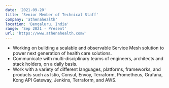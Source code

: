 ```yaml
---
date: '2021-09-20'
title: 'Senior Member of Technical Staff'
company: 'athenahealth'
location: 'Bengaluru, India'
range: 'Sep 2021 - Present'
url: 'https://www.athenahealth.com/'
---
```


- Working on building a scalable and observable Service Mesh solution to power next generation of health care solutions.
- Communicate with multi-disciplinary teams of engineers, architects and stack holders, on a daily basis.
- Work with a variety of different languages, platforms, frameworks, and products such as Istio, Consul, Envoy, Terraform, Prometheus, Grafana, Kong API Gateway, Jenkins, Terraform, and AWS.
